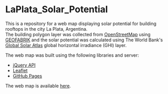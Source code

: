 # LaPlata_Solar_Potential

This is a repository for a web map displaying solar potential for building rooftops in the city La Plata, Argentina.  
The building polygon layer was collected from [OpenStreetMap](https://www.openstreetmap.org/#map=13/-32.9671/-60.6759) using [GEOFABRIK](https://www.geofabrik.de/) and the solar potential was calculated using The World Bank's [Global Solar Atlas](https://globalsolaratlas.info/global-pv-potential-study) global horizontal irradiance (GHI) layer.

The web map was built using the following libraries and server:

* [jQuery API](https://api.jquery.com/)
* [Leaflet](https://leafletjs.com/)
* [GitHub Pages](https://pages.github.com/)

The web map is available [here](https://einavg7.github.io/LaPlata_Solar_Potential/).
